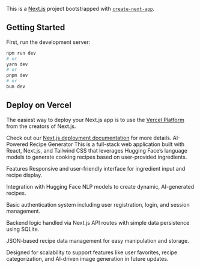 This is a [Next.js](https://nextjs.org/) project bootstrapped with [`create-next-app`](https://github.com/vercel/next.js/tree/canary/packages/create-next-app).

## Getting Started

First, run the development server:

```bash
npm run dev
# or
yarn dev
# or
pnpm dev
# or
bun dev
```


## Deploy on Vercel

The easiest way to deploy your Next.js app is to use the [Vercel Platform](https://vercel.com/new?utm_medium=default-template&filter=next.js&utm_source=create-next-app&utm_campaign=create-next-app-readme) from the creators of Next.js.

Check out our [Next.js deployment documentation](https://nextjs.org/docs/deployment) for more details.
AI-Powered Recipe Generator
This is a full-stack web application built with React, Next.js, and Tailwind CSS that leverages Hugging Face’s language models to generate cooking recipes based on user-provided ingredients.

Features
Responsive and user-friendly interface for ingredient input and recipe display.

Integration with Hugging Face NLP models to create dynamic, AI-generated recipes.

Basic authentication system including user registration, login, and session management.

Backend logic handled via Next.js API routes with simple data persistence using SQLite.

JSON-based recipe data management for easy manipulation and storage.

Designed for scalability to support features like user favorites, recipe categorization, and AI-driven image generation in future updates.
